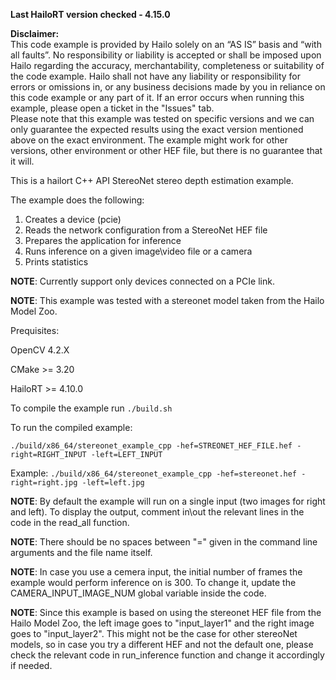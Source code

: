 **Last HailoRT version checked - 4.15.0**

**Disclaimer:** <br />
This code example is provided by Hailo solely on an “AS IS” basis and “with all faults”. No responsibility or liability is accepted or shall be imposed upon Hailo regarding the accuracy, merchantability, completeness or suitability of the code example. Hailo shall not have any liability or responsibility for errors or omissions in, or any business decisions made by you in reliance on this code example or any part of it. If an error occurs when running this example, please open a ticket in the "Issues" tab.<br />
Please note that this example was tested on specific versions and we can only guarantee the expected results using the exact version mentioned above on the exact environment. The example might work for other versions, other environment or other HEF file, but there is no guarantee that it will.


This is a hailort C++ API StereoNet stereo depth estimation example.

The example does the following:

1. Creates a device (pcie)
2. Reads the network configuration from a StereoNet HEF file
3. Prepares the application for inference
4. Runs inference on a given image\video file or a camera
5. Prints statistics

**NOTE**: Currently support only devices connected on a PCIe link.

**NOTE**: This example was tested with a stereonet model taken from the Hailo Model Zoo.


Prequisites:

OpenCV 4.2.X

CMake >= 3.20

HailoRT >= 4.10.0


To compile the example run `./build.sh`

To run the compiled example:

`./build/x86_64/stereonet_example_cpp -hef=STREONET_HEF_FILE.hef -right=RIGHT_INPUT -left=LEFT_INPUT`

Example:
`./build/x86_64/stereonet_example_cpp -hef=stereonet.hef -right=right.jpg -left=left.jpg`


**NOTE**: By default the example will run on a single input (two images for right and left). To display the output, comment in\out the relevant lines in the code in the read_all function.

**NOTE**: There should be no spaces between "=" given in the command line arguments and the file name itself.

**NOTE**: In case you use a cemera input, the initial number of frames the example would perform inference on is 300. To change it, update the CAMERA_INPUT_IMAGE_NUM global variable inside the code. 

**NOTE**: Since this example is based on using the stereonet HEF file from the Hailo Model Zoo, the left image goes to "input_layer1" and the right image goes to "input_layer2". This might not be the case for other stereoNet models, so in case you try a different HEF and not the default one, please check the relevant code in run_inference function and change it accordingly if needed. 

